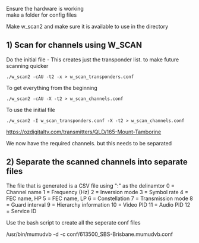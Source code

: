 Ensure the hardware is working<br>
make a folder for config files

Make w_scan2 and make sure it is available to use in the directory

## 1) Scan for channels using W_SCAN

Do the initial file - This creates just the transponder list.  to make future scanning quicker
```
./w_scan2 -cAU -t2 -x > w_scan_transponders.conf
```

To get everything from the beginning
```
./w_scan2 -cAU -X -t2 > w_scan_channels.conf
```

To use the initial file
```
./w_scan2 -I w_scan_transponders.conf -X -t2 > w_scan_channels.conf
```
https://ozdigitaltv.com/transmitters/QLD/165-Mount-Tamborine

We now have the required channels.  but this needs to be separated

## 2) Separate the scanned channels into separate files

The file that is generated is a CSV file using ":" as the delinamtor
0 = Channel name
1 = Frequency (Hz)
2 = Inversion mode
3 = Symbol rate
4 = FEC name, HP
5 = FEC name, LP
6 = Constellation
7 = Transmission mode
8 = Guard interval
9 = Hierarchy information
10 = Video PID
11 = Audio PID
12 = Service ID


Use the bash script to create all the seperate conf files


 /usr/bin/mumudvb -d -c conf/613500_SBS-Brisbane.mumudvb.conf 
